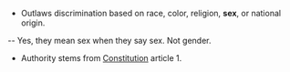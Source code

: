 + Outlaws discrimination based on race, color, religion, **sex**, or national origin.

-- Yes, they mean sex when they say sex. Not gender.

+ Authority stems from [Constitution](Constitution) article 1.

